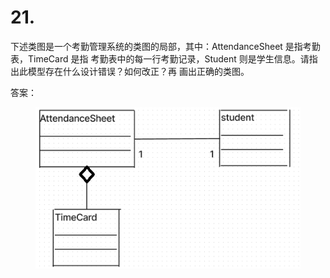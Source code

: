 # 21.

下述类图是一个考勤管理系统的类图的局部，其中：AttendanceSheet 是指考勤表，TimeCard 是指 考勤表中的每一行考勤记录，Student 则是学生信息。请指出此模型存在什么设计错误？如何改正？再 画出正确的类图。



答案：

<figure><img src="../.gitbook/assets/image (26).png" alt=""><figcaption></figcaption></figure>
